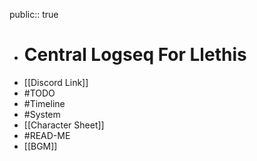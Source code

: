 public:: true

- # Central Logseq For Llethis
- [[Discord Link]]
- #TODO
- #Timeline
- #System
- [[Character Sheet]]
- #READ-ME
- [[BGM]]